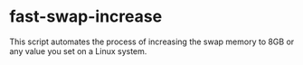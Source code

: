 # fast-swap-increase
This script automates the process of increasing the swap memory to 8GB or any value you set on a Linux system.
